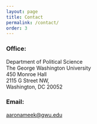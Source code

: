 ```yaml
---
layout: page
title: Contact
permalink: /contact/
order: 3
---
```


### Office:
Department of Political Science  
The George Washington University  
450 Monroe Hall  
2115 G Street NW,  
Washington, DC 20052


### Email:
[aaronameek@gwu.edu](mailto:aaronameek@gwu.edu)